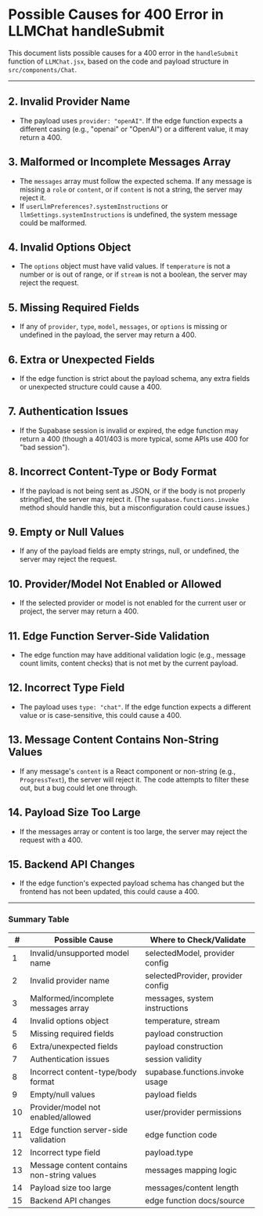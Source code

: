 # Possible Causes for 400 Error in LLMChat handleSubmit

This document lists possible causes for a 400 error in the `handleSubmit` function of `LLMChat.jsx`, based on the code and payload structure in `src/components/Chat`.

---

## 2. Invalid Provider Name
- The payload uses `provider: "openAI"`. If the edge function expects a different casing (e.g., "openai" or "OpenAI") or a different value, it may return a 400.

## 3. Malformed or Incomplete Messages Array
- The `messages` array must follow the expected schema. If any message is missing a `role` or `content`, or if `content` is not a string, the server may reject it.
- If `userLlmPreferences?.systemInstructions` or `llmSettings.systemInstructions` is undefined, the system message could be malformed.

## 4. Invalid Options Object
- The `options` object must have valid values. If `temperature` is not a number or is out of range, or if `stream` is not a boolean, the server may reject the request.

## 5. Missing Required Fields
- If any of `provider`, `type`, `model`, `messages`, or `options` is missing or undefined in the payload, the server may return a 400.

## 6. Extra or Unexpected Fields
- If the edge function is strict about the payload schema, any extra fields or unexpected structure could cause a 400.

## 7. Authentication Issues
- If the Supabase session is invalid or expired, the edge function may return a 400 (though a 401/403 is more typical, some APIs use 400 for "bad session").

## 8. Incorrect Content-Type or Body Format
- If the payload is not being sent as JSON, or if the body is not properly stringified, the server may reject it. (The `supabase.functions.invoke` method should handle this, but a misconfiguration could cause issues.)

## 9. Empty or Null Values
- If any of the payload fields are empty strings, null, or undefined, the server may reject the request.

## 10. Provider/Model Not Enabled or Allowed
- If the selected provider or model is not enabled for the current user or project, the server may return a 400.

## 11. Edge Function Server-Side Validation
- The edge function may have additional validation logic (e.g., message count limits, content checks) that is not met by the current payload.

## 12. Incorrect Type Field
- The payload uses `type: "chat"`. If the edge function expects a different value or is case-sensitive, this could cause a 400.

## 13. Message Content Contains Non-String Values
- If any message's `content` is a React component or non-string (e.g., `ProgressText`), the server will reject it. The code attempts to filter these out, but a bug could let one through.

## 14. Payload Size Too Large
- If the messages array or content is too large, the server may reject the request with a 400.

## 15. Backend API Changes
- If the edge function's expected payload schema has changed but the frontend has not been updated, this could cause a 400.

---

### Summary Table

| #  | Possible Cause                                      | Where to Check/Validate                |
|----|-----------------------------------------------------|----------------------------------------|
| 1  | Invalid/unsupported model name                      | selectedModel, provider config         |
| 2  | Invalid provider name                               | selectedProvider, provider config      |
| 3  | Malformed/incomplete messages array                 | messages, system instructions          |
| 4  | Invalid options object                              | temperature, stream                    |
| 5  | Missing required fields                             | payload construction                   |
| 6  | Extra/unexpected fields                             | payload construction                   |
| 7  | Authentication issues                               | session validity                       |
| 8  | Incorrect content-type/body format                  | supabase.functions.invoke usage        |
| 9  | Empty/null values                                   | payload fields                         |
| 10 | Provider/model not enabled/allowed                  | user/provider permissions              |
| 11 | Edge function server-side validation                | edge function code                     |
| 12 | Incorrect type field                                | payload.type                           |
| 13 | Message content contains non-string values          | messages mapping logic                 |
| 14 | Payload size too large                              | messages/content length                |
| 15 | Backend API changes                                 | edge function docs/source              |